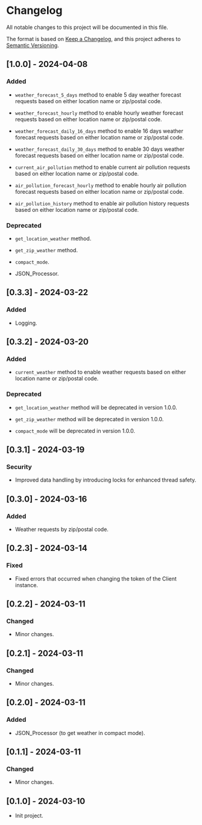 # Changelog

All notable changes to this project will be documented in this file.

The format is based on [Keep a Changelog](https://keepachangelog.com/en/1.1.0/),
and this project adheres to [Semantic Versioning](https://semver.org/spec/v2.0.0.html).

## [1.0.0] - 2024-04-08

### Added

- `weather_forecast_5_days` method to enable 5 day weather forecast requests based on
  either location name or zip/postal code.

- `weather_forecast_hourly` method to enable hourly weather forecast requests based on
  either location name or zip/postal code.

- `weather_forecast_daily_16_days` method to enable 16 days weather forecast requests
  based on either location name or zip/postal code.

- `weather_forecast_daily_30_days` method to enable 30 days weather forecast requests
  based on either location name or zip/postal code.

- `current_air_pollution` method to enable current air pollution requests based
  on either location name or zip/postal code.

- `air_pollution_forecast_hourly` method to enable hourly air pollution forecast
  requests based on either location name or zip/postal code.

- `air_pollution_history` method to enable air pollution history requests based
  on either location name or zip/postal code.

### Deprecated

- `get_location_weather` method.
  
- `get_zip_weather` method.

- `compact_mode`.

- JSON_Processor.

## [0.3.3] - 2024-03-22

### Added

- Logging.

## [0.3.2] - 2024-03-20

### Added

- `current_weather` method to enable weather requests based on either
  location name or zip/postal code.

### Deprecated

- `get_location_weather` method will be deprecated in version 1.0.0.
  
- `get_zip_weather` method will be deprecated in version 1.0.0.

- `compact_mode` will be deprecated in version 1.0.0.

## [0.3.1] - 2024-03-19

### Security

- Improved data handling by introducing locks for enhanced thread safety.

## [0.3.0] - 2024-03-16

### Added

- Weather requests by zip/postal code.

## [0.2.3] - 2024-03-14

### Fixed

- Fixed errors that occurred when changing the token of the Client instance.

## [0.2.2] - 2024-03-11

### Changed 

- Minor changes.

## [0.2.1] - 2024-03-11

### Changed 

- Minor changes.

## [0.2.0] - 2024-03-11

### Added

- JSON_Processor (to get weather in compact mode).

## [0.1.1] - 2024-03-11

### Changed 

- Minor changes.

## [0.1.0] - 2024-03-10

- Init project.
